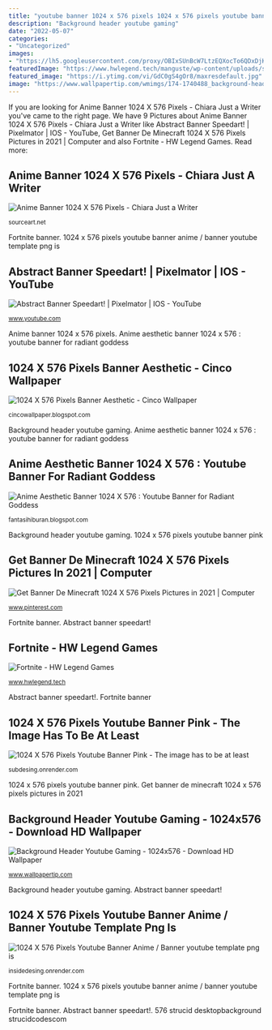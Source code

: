 ```yaml
---
title: "youtube banner 1024 x 576 pixels 1024 x 576 pixels youtube banner anime / banner youtube template png is"
description: "Background header youtube gaming"
date: "2022-05-07"
categories:
- "Uncategorized"
images:
- "https://lh5.googleusercontent.com/proxy/OBIxSUnBcW7LtzEQXocTo6QDxDjKHHR0lf3m8HZ0O_ZavIgqaSJSF0VUBr6nPuhadHRw0EqF6wVGspJ-V4k55MRKobWqTkKht3OYjefo_i0U7Q3zMKbS_q24Ec82f4BB=w1200-h630-p-k-no-nu"
featuredImage: "https://www.hwlegend.tech/manguste/wp-content/uploads/sites/2/2019/01/Banner-Fortnite.png"
featured_image: "https://i.ytimg.com/vi/GdC0gS4gOr8/maxresdefault.jpg"
image: "https://www.wallpapertip.com/wmimgs/174-1740488_background-header-youtube-gaming.jpg"
---
```


If you are looking for Anime Banner 1024 X 576 Pixels - Chiara Just a Writer you've came to the right page. We have 9 Pictures about Anime Banner 1024 X 576 Pixels - Chiara Just a Writer like Abstract Banner Speedart! | Pixelmator | IOS - YouTube, Get Banner De Minecraft 1024 X 576 Pixels Pictures in 2021 | Computer and also Fortnite - HW Legend Games. Read more:

## Anime Banner 1024 X 576 Pixels - Chiara Just A Writer

![Anime Banner 1024 X 576 Pixels - Chiara Just a Writer](https://lh3.googleusercontent.com/proxy/gE9ZdwONxTeGLsxne3vgzbaAnBWeKjDUEq2dsdau2M1q8irKAJFnR8L7il2m9Xeh1J2BH1A6_UwPOckvTFyfLjo6BJ8LvCArjQ=w1200-h630-p-k-no-nu "Fortnite banner")

<small>sourceart.net</small>

Fortnite banner. 1024 x 576 pixels youtube banner anime / banner youtube template png is

## Abstract Banner Speedart! | Pixelmator | IOS - YouTube

![Abstract Banner Speedart! | Pixelmator | IOS - YouTube](https://i.ytimg.com/vi/GdC0gS4gOr8/maxresdefault.jpg "Background header youtube gaming")

<small>www.youtube.com</small>

Anime banner 1024 x 576 pixels. Anime aesthetic banner 1024 x 576 : youtube banner for radiant goddess

## 1024 X 576 Pixels Banner Aesthetic - Cinco Wallpaper

![1024 X 576 Pixels Banner Aesthetic - Cinco Wallpaper](https://lh5.googleusercontent.com/proxy/OBIxSUnBcW7LtzEQXocTo6QDxDjKHHR0lf3m8HZ0O_ZavIgqaSJSF0VUBr6nPuhadHRw0EqF6wVGspJ-V4k55MRKobWqTkKht3OYjefo_i0U7Q3zMKbS_q24Ec82f4BB=w1200-h630-p-k-no-nu "576 strucid desktopbackground strucidcodescom")

<small>cincowallpaper.blogspot.com</small>

Background header youtube gaming. Anime aesthetic banner 1024 x 576 : youtube banner for radiant goddess

## Anime Aesthetic Banner 1024 X 576 : Youtube Banner For Radiant Goddess

![Anime Aesthetic Banner 1024 X 576 : Youtube Banner for Radiant Goddess](https://i.pinimg.com/originals/76/e2/98/76e298a702f02b5172e525d1dcda5c0b.jpg "Gaming background channel header templates wallpapertip template load")

<small>fantasihiburan.blogspot.com</small>

Background header youtube gaming. 1024 x 576 pixels youtube banner pink

## Get Banner De Minecraft 1024 X 576 Pixels Pictures In 2021 | Computer

![Get Banner De Minecraft 1024 X 576 Pixels Pictures in 2021 | Computer](https://i.pinimg.com/736x/af/8c/bc/af8cbcffe9bfc5e8ee3ffc1e813d8283.jpg "Gaming background channel header templates wallpapertip template load")

<small>www.pinterest.com</small>

Fortnite banner. Abstract banner speedart!

## Fortnite - HW Legend Games

![Fortnite - HW Legend Games](https://www.hwlegend.tech/manguste/wp-content/uploads/sites/2/2019/01/Banner-Fortnite.png "1024 x 576 pixels youtube banner pink")

<small>www.hwlegend.tech</small>

Abstract banner speedart!. Fortnite banner

## 1024 X 576 Pixels Youtube Banner Pink - The Image Has To Be At Least

![1024 X 576 Pixels Youtube Banner Pink - The image has to be at least](https://fiverr-res.cloudinary.com/images/t_main1,q_auto,f_auto/gigs/131280707/original/244b339e0916a1833641a070a7178ad56c601a8a/make-a-youtube-banner-or-a-computer-wallpaper-for-you.jpg "1024 x 576 pixels youtube banner anime / banner youtube template png is")

<small>subdesing.onrender.com</small>

1024 x 576 pixels youtube banner pink. Get banner de minecraft 1024 x 576 pixels pictures in 2021

## Background Header Youtube Gaming - 1024x576 - Download HD Wallpaper

![Background Header Youtube Gaming - 1024x576 - Download HD Wallpaper](https://www.wallpapertip.com/wmimgs/174-1740488_background-header-youtube-gaming.jpg "Anime banner 1024 x 576 pixels")

<small>www.wallpapertip.com</small>

Background header youtube gaming. Abstract banner speedart!

## 1024 X 576 Pixels Youtube Banner Anime / Banner Youtube Template Png Is

![1024 X 576 Pixels Youtube Banner Anime / Banner youtube template png is](https://d12swbtw719y4s.cloudfront.net/images/cUwdAgeb/BCgun7knheAo1EKWlEEk/VShFq11LGs.jpeg?w=620 "Get banner de minecraft 1024 x 576 pixels pictures in 2021")

<small>insidedesing.onrender.com</small>

Fortnite banner. 1024 x 576 pixels youtube banner anime / banner youtube template png is

Fortnite banner. Abstract banner speedart!. 576 strucid desktopbackground strucidcodescom
